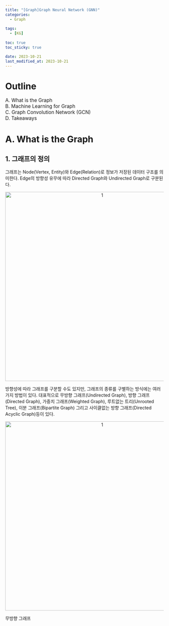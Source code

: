 ```yaml
---
title: "[Graph]Graph Neural Network (GNN)"
categories: 
  - Graph
  
tags:
  - [KG]
  
toc: true
toc_sticky: true

date: 2023-10-21
last_modified_at: 2023-10-21
---
```


# Outline
<span style = "font-size:110%">A. What is the Graph</span>  
<span style = "font-size:110%">B. Machine Learning for Graph</span>  
<span style = "font-size:110%">C. Graph Convolution Network (GCN)</span>  
<span style = "font-size:110%">D. Takeaways</span>  

# A. What is the Graph

## 1. 그래프의 정의
그래프는 Node(Vertex, Entity)와 Edge(Relation)로 정보가 저장된 데이터 구조를 의미한다. Edge의 방향성 유무에 따라 Directed Graph와 Undirected Graph로 구분된다.

<p align="center">
<img width="600" alt="1" src="https://github.com/meaningful96/Paper_Reconstruction/assets/111734605/a8515f89-4803-4325-a24b-8f7a29528309">
</p>

방향성에 따라 그래프를 구분할 수도 있지만, 그래프의 종류를 구별하는 방식에는 여러가지 방법이 있다. 대표적으로 무방향 그래프(Undirected Graph), 방향 그래프(Directed Graph), 가중치 그래프(Weighted Graph), 루트없는 트리(Unrooted Tree), 이분 그래프(Bipartite Graph) 그리고 사이클없는 방향 그래프(Directed Acyclic Graph)등이 있다.

<p align="center">
<img width="600" alt="1" src="https://github.com/meaningful96/Paper_Reconstruction/assets/111734605/9a5429b9-63e7-43a3-b3f3-ea8eb40d25c1">
</p>

무방향 그래프
